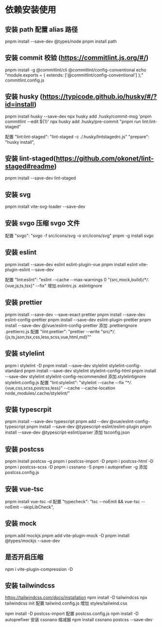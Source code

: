 # 依赖安装使用

## 安装 path 配置 alias 路径

pnpm install --save-dev @types/node pnpm install path

## 安装 commit 校验 (<https://commitlint.js.org/#/>)

pnpm install -g @commitlint/cli @commitlint/config-conventional echo "module.exports = { extends: ['@commitlint/config-conventional'] };" commitlint.config.js

## 安装 husky (<https://typicode.github.io/husky/#/?id=install>)

pnpm install husky --save-dev npx husky add .husky/commit-msg 'pnpm commitlint --edit ${1}' npx husky add .husky/pre-commit "pnpm run lint:lint-staged"

配置 "lint:lint-staged": "lint-staged -c ./.husky/lintstagedrc.js" "prepare": "husky install",

## 安装 lint-staged(<https://github.com/okonet/lint-staged#readme>)

pnpm install --save-dev lint-staged

## 安装 svg

pnpm install vite-svg-loader --save-dev

## 安装 svgo 压缩 svgo 文件

配置 "svgo": "svgo -f src/icons/svg -o src/icons/svg" pnpm -g install svgo

## 安装 eslint

pnpm install --save-dev eslint eslint-plugin-vue pnpm install eslint vite-plugin-eslint --save-dev

配置 "lint:eslint": "eslint --cache --max-warnings 0 \"{src,mock,build}/\*_/_.{vue,js,ts,tsx}\" --fix" 增加.eslintrc.js .eslintignore

## 安装 prettier

pnpm install --save-dev --save-exact prettier pnpm install --save-dev eslint-config-prettier pnpm install --save-dev eslint-plugin-prettier pnpm install --save-dev @/vue/eslint-config-prettier 添加 .prettierignore .prettierrc.js 配置 "lint:prettier": "prettier --write \"src/\*_/_.{js,ts,json,tsx,css,less,scss,vue,html,md}\""

## 安装 stylelint

pnpm i stylelint -D pnpm install --save-dev stylelint stylelint-config-standard pnpm install --save-dev stylelint stylelint-config-html pnpm install --save-dev stylelint stylelint-config-recommended 添加.stylelintignore stylelint.config.js 配置 "lint:stylelint": "stylelint --cache --fix \"\*_/_.{vue,css,scss,postcss,less}\" --cache --cache-location node_modules/.cache/stylelint/"

## 安装 typescrpit

pnpm install --save-dev typescript pnpm add --dev @vue/eslint-config-typescript pnpm install --save-dev @typescript-eslint/eslint-plugin pnpm install --save-dev @typescript-eslint/parser 添加 tsconfig.json

## 安装 postcss

pnpm install postcss –g pnpm i postcss-import -D pnpm i postcss-html -D pnpm i postcss-scss -D pnpm i cssnano -S pnpm i autoprefixer -g 添加 postcss.config.js

## 安装 vue-tsc

pnpm install vue-tsc -d 配置 "typecheck": "tsc --noEmit && vue-tsc --noEmit --skipLibCheck",

## 安装 mock

pnpm add mockjs pnpm add vite-plugin-mock -D pnpm install @types/mockjs --save-dev

## 是否开启压缩

npm i vite-plugin-compression -D

## 安装 tailwindcss

<https://tailwindcss.com/docs/installation> npm install -D tailwindcss npx tailwindcss init 配置 tailwind.config.js 增加 styles/tailwind.css

npm install -D postcss-import 配置 postcss.config.js npm install -D autoprefixer 安装 cssnano 缩减器 npm install cssnano postcss --save-dev
